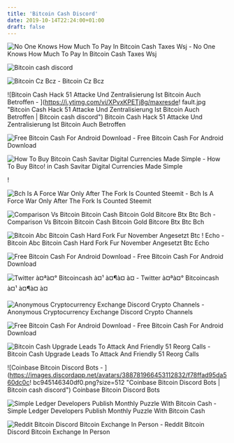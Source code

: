 ```yaml
---
title: 'Bitcoin Cash Discord'
date: 2019-10-14T22:24:00+01:00
draft: false
---
```


![No One Knows How Much To Pay In Bitcoin Cash Taxes Wsj - ](https://si.wsj.net/public/resources/images/BN-UU906_3b0SL_OR_20170824152955.jpg?width=620&height=413 "No One Knows How Much To Pay In Bitcoin Cash Taxes Wsj | Bitcoin cash discord") No One Knows How Much To Pay In Bitcoin Cash Taxes Wsj

![Bitcoin cash discord](https://steemitimages.com/0x0/https://scontent-cdt1-1.cdninstagram.com/vp/7e1ee034d4102fdb699f028df1e20d1c/5D54FA25/t51.2885-15/e35/56977116_321020445246530_6526357471978610649_n.jpg?_nc_ht=scontent-cdt1-1.cdninstagram.com "Bitcoin cash discord") 

![Bitcoin Cz Bcz - ](https://pbs.twimg.com/media/EAPJyuHWkAEk6xl.jpg "Bitcoin Cz Bcz | Bitcoin cash discord") Bitcoin Cz Bcz

![Bitcoin Cash Hack 51 Attacke Und Zentralisierung Ist Bitcoin Auch Betroffen - ](https://i.ytimg.com/vi/XPvxKPETj8g/maxresde!   fault.jpg "Bitcoin Cash Hack 51 Attacke Und Zentralisierung Ist Bitcoin Auch Betroffen | Bitcoin cash discord") Bitcoin Cash Hack 51 Attacke Und Zentralisierung Ist Bitcoin Auch Betroffen

![Free Bitcoin Cash For Android Download - ](https://images.sftcdn.net/images/t_app-cover-l,f_auto/p/91c66926-bf77-4b6f-8e83-3f8596c26303/328012532/free-bitcoin-cash-screenshot.png "Free Bitcoin Cash For Android Download | Bitcoin cash discord") Free Bitcoin Cash For Android Download

![How To Buy Bitcoin Cash Savitar Digital Currencies Made Simple - ](https://savitar.io/wp-content/uploads/2018/11/how-to-buy-Bitcoin-Cash.png "How To Buy Bitcoin Cash Savitar Digital Currencies Made Simple | Bitcoin cash discord") How To Buy Bitco! in Cash Savitar Digital Currencies Made Simple

!

![Bch Is A Force War Only After The Fork Is Counted Steemit - ](https://steemitimages.com/640x0/https://cdn.steemitimages.com/DQmeiAJh4rZ1h9CQ99UnWuSqsncmP7bxNephey2nDYTJ8Sd/Discord%20to%20Grow%20your%20steemit%20(1).png "Bch Is A Force War Only After The Fork Is Counted Steemit | Bitcoin cash discord") Bch Is A Force War Only After The Fork Is Counted Steemit

![Comparison Vs Bitcoin Bitcoin Cash Bitcoin Gold Bitcore Btx Btc Bch - ](https://i.redd.it/1k0qdegkbh311.png "Comparison Vs Bitcoin Bitcoin Cash Bitcoin Gold Bitcore Btx Btc Bch | Bitcoin cash discord") Comparison Vs Bitcoin Bitcoin Cash Bitcoin Gold Bitcore Btx Btc Bch

![Bitcoin Abc Bitcoin Cash Hard Fork Fur November Angesetzt Btc !   Echo - ](https://www.btc-echo.de/wp-content/uploads/2018/08/bitcoin-cash-abc-1156724041-680x405.jpg "Bitcoin Abc Bitcoin Cash Hard Fork Fur November Angesetzt Btc Echo | Bitcoin cash discord") Bitcoin Abc Bitcoin Cash Hard Fork Fur November Angesetzt Btc Echo

![Free Bitcoin Cash For Android Download - ](https://images.sftcdn.net/images/t_app-cover-l,f_auto/p/91c66926-bf77-4b6f-8e83-3f8596c26303/3875089112/free-bitcoin-cash-screenshot.png "Free Bitcoin Cash For Android Download | Bitcoin cash discord") Free Bitcoin Cash For Android Download

![Twitter à¤ªà¤° Bitcoincash à¤¹ à¤¶à¤ à¤ - ](https://pbs.twimg.com/media/EAfMyWXXsAEQjbP.jpg "Twitter à¤ªà¤° Bitcoincash à¤¹ à¤¶à¤ à¤ | Bitcoin cash discord") Twitter à¤ªà¤° Bitcoincash à¤¹ à¤¶à¤ à¤

![Anonymous Cryptocurrency Exchange Discord Crypto Channels - ](https://i.imgur.com/zig72eO.png "An!   onymous Cryptocurrency Exchange Discord Crypto Channels | Bitcoin cash !   discord") Anonymous Cryptocurrency Exchange Discord Crypto Channels

![Free Bitcoin Cash For Android Download - ](https://images.sftcdn.net/images/t_app-cover-l,f_auto/p/91c66926-bf77-4b6f-8e83-3f8596c26303/125627858/free-bitcoin-cash-screenshot.png "Free Bitcoin Cash For Android Download | Bitcoin cash discord") Free Bitcoin Cash For Android Download

![Bitcoin Cash Upgrade Leads To Attack And Friendly 51 Reorg Calls - ](https://i0.wp.com/dashnews.org/wp-content/uploads/2019/05/Bitcoin-Cash-Upgrade-Leads-to-Attack-and-Friendly-51-Reorg.jpg?fit=766%2C450&ssl=1 "Bitcoin Cash Upgrade Leads To Attack And Friendly 51 Reorg Calls | Bitcoin cash discord") Bitcoin Cash Upgrade Leads To Attack And Friendly 51 Reorg Calls

![Coinbase Bitcoin Discord Bots - ](https://images.discordapp.net/avatars/388781966453112832/f78ffad95da560dc0c!   bc945146340df0.png?size=512 "Coinbase Bitcoin Discord Bots | Bitcoin cash discord") Coinbase Bitcoin Discord Bots

![Simple Ledger Developers Publish Monthly Puzzle With Bitcoin Cash - ](https://news.bitcoin.com/wp-content/uploads/2018/12/SLPcover-1520x1024.jpg "Simple Ledger Developers Publish Monthly Puzzle With Bitcoin Cash | Bitcoin cash discord") Simple Ledger Developers Publish Monthly Puzzle With Bitcoin Cash

![Reddit Bitcoin Discord Bitcoin Exchange In Person - ](https://i.redd.it/pyw0gqoymo911.jpg "Reddit Bitcoin Discord Bitcoin Exchange In Person | Bitcoin cash discord") Reddit Bitcoin Discord Bitcoin Exchange In Person
